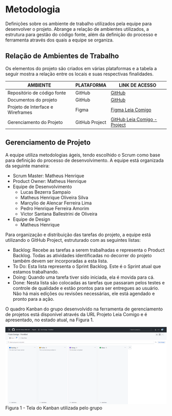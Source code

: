 
# Metodologia

Definições sobre os ambiente de trabalho utilizados pela  equipe para desenvolver o projeto. Abrange a relação de ambientes utilizados, a estrutura para gestão do código fonte, além da definição do processo e ferramenta através dos quais a equipe se organiza.

## Relação de Ambientes de Trabalho
Os elementos do projeto são criados em várias plataformas e a tabela a seguir mostra a relação entre os locais e suas respectivas finalidades.

|AMBIENTE| PLATAFORMA | LINK DE ACESSO |
|--------------------|------------------------------------|----------------------------------------|
|Repositório de código fonte |GitHub | [GitHub](https://github.com/ICEI-PUC-Minas-PMV-ADS/pmv-ads-2023-1-e1--proj-web-t8-equipe-leia-comigo) |
|Documentos do projeto |GitHub |[GitHub](https://github.com/ICEI-PUC-Minas-PMV-ADS/pmv-ads-2023-1-e1--proj-web-t8-equipe-leia-comigo) |
|Projeto de Interface e Wireframes |Figma |[Figma Leia Comigo](https://www.figma.com/file/CYFmbgEJYvIrCXy8552Npp/Projeto-FrontEnd-Leia-Comigo?type=design&node-id=0-1&mode=design&t=PO2cYfbb6EjIpxfx-0) |
|Gerenciamento do Projeto |GitHub Project |[GitHub Leia Comigo - Project](https://github.com/orgs/ICEI-PUC-Minas-PMV-ADS/projects/394) |

## Gerenciamento de Projeto

A equipe utiliza metodologias ágeis, tendo escolhido o Scrum como base para definição do processo de desenvolvimento.
A equipe está organizada da seguinte maneira:

* Scrum Master: Matheus Henrique
* Product Owner: Matheus Henrique
* Equipe de Desenvolvimento
    * Lucas Bezerra Sampaio
    * Matheus Henrique Oliveira Silva
    * Marcylio de Alencar Ferreira Lima
    * Pedro Henrique Ferreira Amorim
  * Victor Santana Ballestrini de Oliveira
* Equipe de Design
  * Matheus Henrique

Para organização e distribuição das tarefas do projeto, a equipe está utilizando o GitHub Project, estruturado com as seguintes listas: 

* Backlog: Recebe as tarefas a serem trabalhadas e representa o Product Backlog. Todas as atividades identificadas no decorrer do projeto também devem ser incorporadas a esta lista.
* To Do: Esta lista representa o Sprint Backlog. Este é o Sprint atual que estamos trabalhando.
* Doing: Quando uma tarefa tiver sido iniciada, ela é movida para cá.
* Done: Nesta lista são colocadas as tarefas que passaram pelos testes e controle de qualidade e estão prontos para ser entregues ao usuário. Não há mais edições ou revisões necessárias, ele está agendado e pronto para a ação.

O quadro Kanban do grupo desenvolvido na ferramenta de gerenciamento de projetos está disponível através da URL Projeto Leia Comigo e é apresentado, no estado atual, na Figura 1. 

![Tela do Kanban utilizada pelo grupo](/docs//img/QuadroKanban.png)
Figura 1 - Tela do Kanban utilizada pelo grupo
